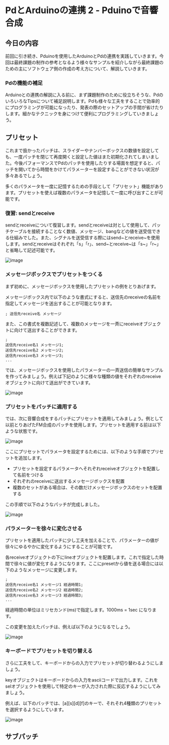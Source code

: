 # PdとArduinoの連携 2 - Pduinoで音響合成

## 今日の内容

前回に引き続き、Pduinoを使用したArduinoとPdの連携を実践していきます。今回は最終課題の制作の参考となるよう様々なサンプルを紹介しながら最終課題のための主にソフトウェア側の作成の考え方について、解説していきます。

### Pdの機能の補足

Arduinoとの連携の解説に入る前に、まず課題制作のために役立ちそうな、PdのいろいろなTipsについて補足説明します。Pdも様々な工夫をすることで効率的にプログラミングが可能になったり、発表の際のセットアップの手間が省けたりします。細かなテクニックを身につけて便利にプログラミングしていきましょう。

## プリセット

これまで扱かったパッチは、スライダーやナンバーボックスの数値を設定しても、一度パッチを閉じて再度開くと設定した値はまた初期化されてしまいました。今後パフォーマンスでPdのパッチを使用したりする場面を想定すると、パッチを開いてから時間をかけてパラメーターを設定することができない状況が多々あるでしょう。

多くのパラメータを一度に記憶するための手段として「プリセット」機能があります。プリセットを使えば複数のパラメータを記憶して一度に呼び出すことが可能です。

### 復習: sendとreceive

sendとreceiveについて復習します。sendとreceiveは対として使用して、パッチケーブルを接続することなく数値、メッセージ、bangなどの値を送受信できる仕組みでした。また、シグナルを送受信する際にはsend~とreceive~を使用します。sendとreceiveはそれぞれ「s」「r」、send~とreceive~は「s~」「r~」と省略して記述可能です。

![image](img/130520/send_receive.png)


### メッセージボックスでプリセットをつくる 

まず初めに、メッセージボックスを使用したプリセットの例をとりあげます。

メッセージボックス内で以下のような書式にすると、送信先のreceiveの名前を指定してメッセージを送出することが可能となります。

	; 送信先receive名 メッセージ

また、この書式を複数記述して、複数のメッセージを一斉にreceiveオブジェクトに向けて送出することができます。

	; 
	送信先receive名1 メッセージ1;
	送信先receive名2 メッセージ2;
	送信先receive名3 メッセージ3;
	...

では、メッセージボックスを使用したパラメーターの一斉送信の簡単なサンプルを作ってみましょう。例えば下記のように様々な種類の値をそれぞれのreceiveオブジェクトに向けて送出ができています。

![image](img/130520/preset1.png)


### プリセットをパッチに適用する

では、次に音響合成をするパッチにプリセットを適用してみましょう。例として以前とりあげたFM合成のパッチを使用します。プリセットを適用する前は以下ような状態です。

![image](img/130520/preset_fm_pre.png)

ここにプリセットでパラメータを設定するためには、以下のような手順でプリセットを追加します。

* プリセットを設定するパラメータへそれぞれreceiveオブジェクトを配置して名前をつける
* それぞれのreceiveに送出するメッセージボックスを配置
* 複数のセットがある場合は、その数だけメッセージボックスのセットを配置する

この手順で以下のようなパッチが完成しました。

![image](img/130520/preset_fm.png)


### パラメーターを徐々に変化させる

プリセットを適用したパッチに少し工夫を加えることで、パラメーターの値が徐々にゆるやかに変化するようにすることが可能です。

各receiveオブジェクトの下にlineオブジェクトを配置します。これで指定した時間で徐々に値が変化するようになります。ここにpresetから値を送る場合には以下のようなメッセージに変更します。

	; 
	送信先receive名1 メッセージ1 経過時間1;
	送信先receive名2 メッセージ2 経過時間2;
	送信先receive名3 メッセージ3 経過時間3;
	...

経過時間の単位はミリセカンド(ms)で指定します。1000ms = 1sec になります。

この変更を加えたパッチは、例えば以下のようになるでしょう。

![image](img/130520/preset_fm_line.png)


### キーボードでプリセットを切り替える

さらに工夫をして、キーボードからの入力でプリセットが切り替わるようにしましょう。

keyオブジェクトはキーボードからの入力をasciiコードで出力します。これをselオブジェクトを使用して特定のキーが入力された際に反応するようにしてみましょう。

例えば、以下のパッチでは、[a][s][d][f]のキーで、それそれ4種類のプリセットを選択するようにしています。

![image](img/130520/preset_fm_line_key.png)


## サブパッチ







